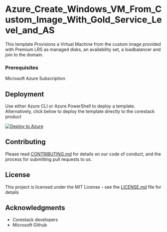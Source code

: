 
# Azure_Create_Windows_VM_From_Custom_Image_With_Gold_Service_Level_and_AS

This template Provisions a Virtual Machine from the custom image provided with Premium LRS as managed disks, an availability set, a loadbalancer and join to the domain.

### Prerequisites

Microsoft Azure Subscription

## Deployment

Use either Azure CLI or Azure PowerShell to deploy a template. Alternatively, click below to deploy the template directly to the corestack product 

[![Deploy to Azure](https://docs.corestack.io/wp-content/uploads/2019/09/deploy-to-corestack.svg)](http://qa.corestack.io/heatstack/templates?repositories=github&external_redirect=true&name=Azure_Create_Windows_VM_From_Custom_Image_With_Gold_Service_Level_and_AS&url=https://raw.githubusercontent.com/karthick-kk/corestacklabs/master/arm/Azure_Create_Windows_VM_From_Custom_Image_With_Gold_Service_Level_and_AS/Azure_Create_Windows_VM_From_Custom_Image_With_Gold_Service_Level_and_AS_content.json&engine=arm&type[0]=Cloud&classification[0]=Provisioning&scope=tenant#/mytemplates)

## Contributing

Please read [CONTRIBUTING.md](https://gist.github.com/karthick-kk/30e4fd3f279492b4f040d5cd569d21d0) for details on our code of conduct, and the process for submitting pull requests to us.

## License

This project is licensed under the MIT License - see the [LICENSE.md](LICENSE.md) file for details

## Acknowledgments

* Corestack developers
* Microsoft Github

